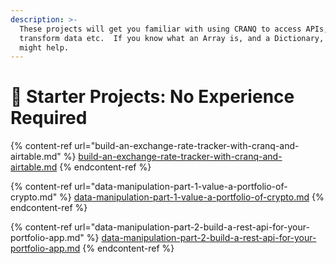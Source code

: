 ```yaml
---
description: >-
  These projects will get you familiar with using CRANQ to access APIs,
  transform data etc.  If you know what an Array is, and a Dictionary, that
  might help.
---
```


# 🐣 Starter Projects:  No Experience Required

{% content-ref url="build-an-exchange-rate-tracker-with-cranq-and-airtable.md" %}
[build-an-exchange-rate-tracker-with-cranq-and-airtable.md](build-an-exchange-rate-tracker-with-cranq-and-airtable.md)
{% endcontent-ref %}

{% content-ref url="data-manipulation-part-1-value-a-portfolio-of-crypto.md" %}
[data-manipulation-part-1-value-a-portfolio-of-crypto.md](data-manipulation-part-1-value-a-portfolio-of-crypto.md)
{% endcontent-ref %}

{% content-ref url="data-manipulation-part-2-build-a-rest-api-for-your-portfolio-app.md" %}
[data-manipulation-part-2-build-a-rest-api-for-your-portfolio-app.md](data-manipulation-part-2-build-a-rest-api-for-your-portfolio-app.md)
{% endcontent-ref %}

